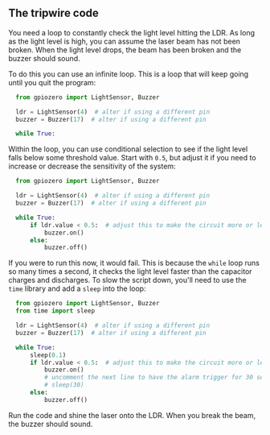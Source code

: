 ## The tripwire code

You need a loop to constantly check the light level hitting the LDR. As long as the light level is high, you can assume the laser beam has not been broken. When the light level drops, the beam has been broken and the buzzer should sound.

To do this you can use an infinite loop. This is a loop that will keep going until you quit the program:

```python
  from gpiozero import LightSensor, Buzzer

  ldr = LightSensor(4)  # alter if using a different pin
  buzzer = Buzzer(17)  # alter if using a different pin

  while True:
```

Within the loop, you can use conditional selection to see if the light level falls below some threshold value. Start with `0.5`, but adjust it if you need to increase or decrease the sensitivity of the system:

```python
  from gpiozero import LightSensor, Buzzer

  ldr = LightSensor(4)  # alter if using a different pin
  buzzer = Buzzer(17)  # alter if using a different pin

  while True:
      if ldr.value < 0.5:  # adjust this to make the circuit more or less sensitive
          buzzer.on()
      else:
          buzzer.off()
```

If you were to run this now, it would fail. This is because the `while` loop runs so many times a second, it checks the light level faster than the capacitor charges and discharges. To slow the script down, you'll need to use the `time` library and add a `sleep` into the loop:

```python
  from gpiozero import LightSensor, Buzzer
  from time import sleep

  ldr = LightSensor(4)  # alter if using a different pin
  buzzer = Buzzer(17)  # alter if using a different pin

  while True:
      sleep(0.1)
      if ldr.value < 0.5:  # adjust this to make the circuit more or less sensitive
          buzzer.on()
          # uncomment the next line to have the alarm trigger for 30 seconds.
          # sleep(30) 
      else:
          buzzer.off()
```

Run the code and shine the laser onto the LDR. When you break the beam, the buzzer should sound.


